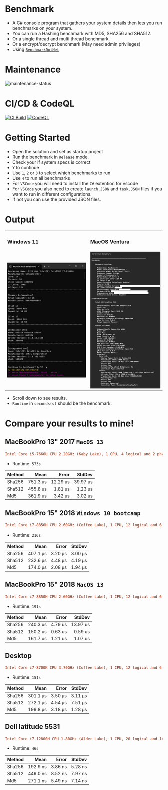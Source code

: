 # Benchmark
- A C# console program that gathers your system details then lets you run benchmarks on your system.
- You can run a Hashing benchmark with MD5, SHA256 and SHA512.
- Or a single thread and multi thread benchmark.
- Or a encrypt/decrypt benchmark (May need admin privileges)
- Using <a href="https://github.com/dotnet/BenchmarkDotNet"> `BenchmarkDotNet` </a>
# Maintenance
 ![maintenance-status](https://img.shields.io/badge/maintenance-actively--developed-brightgreen.svg)

# CI/CD & CodeQL
[![CI Build](https://github.com/OudomMunint/Benchmark/actions/workflows/main.yml/badge.svg)](https://github.com/OudomMunint/Benchmark/actions/workflows/main.yml) [![CodeQL](https://github.com/OudomMunint/Benchmark/actions/workflows/codeql.yml/badge.svg)](https://github.com/OudomMunint/Benchmark/actions/workflows/codeql.yml)

# Getting Started
- Open the solution and set as startup project
- Run the benchmark in `Release` mode.
- Check your if system specs is correct
- `Y` to continue
- Use `1`, `2` or `3` to select which benchmarks to run
- Use `4` to run all benchmarks
- For `VSCode` you will need to install the `C#` extention for vscode
- For `VSCode` you also need to create `launch.JSON` and `task.JSON` files if you want to run in different configurations.
- If not you can use the provided JSON files.

# Output 
<table>
  <tr>
    <td> <h3>Windows 11</h3> </td>
    <td> <h3>MacOS Ventura</h3>  </td>
  </tr>
  <tr>
    <td> <img src="results.png"/> </td>
    <td> <img src="macresults.png"/> </td>
  </tr>
</table>


- Scroll down to see results.
- `Runtime` in `seconds(s)` should be the benchmark.

# Compare your results to mine!

## MacBookPro 13" 2017 `MacOS 13`
``` ini
Intel Core i5-7660U CPU 2.20GHz (Kaby Lake), 1 CPU, 4 logical and 2 physical cores (2P/0E)
```
- Runtime: `573s`

| Method |     Mean |   Error |   StdDev |
|------- |---------:|--------:|---------:|
| Sha256 | 751.3 us | 12.29 us | 39.97 us |
| Sha512 | 455.8 us | 1.81 us |  1.23 us |
|    Md5 | 361.9 us | 3.42 us |  3.02 us |

## MacBookPro 15" 2018 `Windows 10 bootcamp`
``` ini
Intel Core i7-8850H CPU 2.60GHz (Coffee Lake), 1 CPU, 12 logical and 6 physical cores (6P/0E)
```
- Runtime: `216s`

| Method |     Mean |   Error |  StdDev |
|------- |---------:|--------:|--------:|
| Sha256 | 407.1 μs | 3.20 μs | 3.00 μs |
| Sha512 | 232.6 μs | 4.48 μs | 4.19 μs |
|    Md5 | 174.0 μs | 2.08 μs | 1.94 μs |

## MacBookPro 15" 2018 `MacOS 13`
``` ini
Intel Core i7-8850H CPU 2.60GHz (Coffee Lake), 1 CPU, 12 logical and 6 physical cores (6P/0E)
```
- Runtime: `191s`

| Method |     Mean |   Error |   StdDev |
|------- |---------:|--------:|---------:|
| Sha256 | 240.3 us | 4.79 us | 13.97 us |
| Sha512 | 150.2 us | 0.63 us |  0.59 us |
|    Md5 | 161.7 us | 1.21 us |  1.07 us |

## Desktop
``` ini
Intel Core i7-8700K CPU 3.70GHz (Coffee Lake), 1 CPU, 12 logical and 6 physical cores (6P/0E)
```
- Runtime: `151s`

| Method |     Mean |   Error |  StdDev |
|------- |---------:|--------:|--------:|
| Sha256 | 301.1 μs | 3.50 μs | 3.11 μs |
| Sha512 | 272.1 μs | 4.54 μs | 7.51 μs |
|    Md5 | 199.8 μs | 3.18 μs | 1.28 μs |

## Dell latitude 5531
``` ini
Intel Core i7-12800H CPU 1.80GHz (Alder Lake), 1 CPU, 20 logical and 14 physical cores (6P/8E)
```
- Runtime: `46s`

| Method |     Mean |   Error |  StdDev |
|------- |---------:|--------:|--------:|
| Sha256 | 192.9 ns | 3.86 ns | 5.28 ns |
| Sha512 | 449.0 ns | 8.52 ns | 7.97 ns |
|    Md5 | 271.1 ns | 5.49 ns | 7.14 ns |